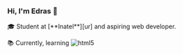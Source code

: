 ### Hi, I'm Edras 👋
<p> 🎓 Student at [**Inatel**][ur] and aspiring web developer.</p>
📚 Currently, learning <img alt="html5" src="https://img.shields.io/badge/-HTML5-E34F26?style=flat-square&logo=html5&logoColor=white"/>


[ur]: https://inatel.br/
